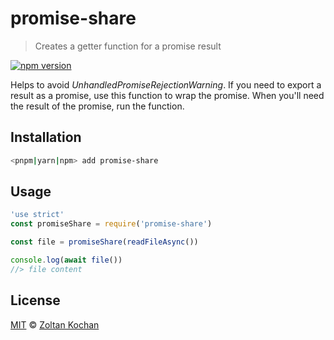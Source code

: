 # promise-share

> Creates a getter function for a promise result

<!--@shields('npm')-->
[![npm version](https://img.shields.io/npm/v/promise-share.svg)](https://www.npmjs.com/package/promise-share)
<!--/@-->

Helps to avoid *UnhandledPromiseRejectionWarning*.
If you need to export a result as a promise, use this function to wrap the promise.
When you'll need the result of the promise, run the function.

## Installation

```sh
<pnpm|yarn|npm> add promise-share
```

## Usage

```js
'use strict'
const promiseShare = require('promise-share')

const file = promiseShare(readFileAsync())

console.log(await file())
//> file content
```

## License

[MIT](./LICENSE) © [Zoltan Kochan](https://www.kochan.io)
